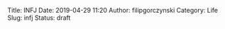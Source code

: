Title: INFJ
Date: 2019-04-29 11:20
Author: filipgorczynski
Category: Life
Slug: infj
Status: draft


